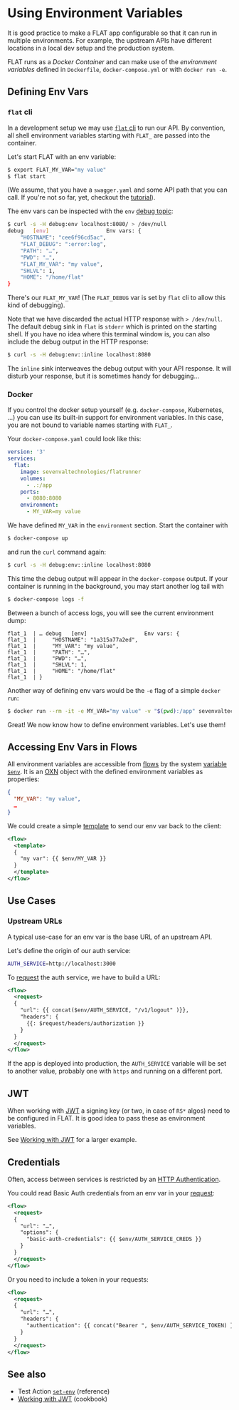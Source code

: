 # Using Environment Variables

It is good practice to make a FLAT app configurable so that it can run in multiple environments. For example, the upstream APIs have different locations in a local dev setup and the production system.

FLAT runs as a _Docker Container_ and can make use of the _environment variables_ defined in `Dockerfile`, `docker-compose.yml` or with `docker run -e`.


## Defining Env Vars

### `flat` cli

In a development setup we may use [`flat` cli](/reference/flat-cli.md) to run our API. By convention, all shell environment variables starting with `FLAT_` are passed into the container.

Let's start FLAT with an env variable:

```bash
$ export FLAT_MY_VAR="my value"
$ flat start
```

(We assume, that you have a `swagger.yaml` and some API path that you can call. If you're not so far, yet, checkout the [tutorial](/tutorial/README.md)).

The env vars can be inspected with the `env` [debug topic](/reference/debugging.md):

```bash
$ curl -s -H debug:env localhost:8080/ > /dev/null
debug   [env]                  Env vars: {
    "HOSTNAME": "cee6f96cd5ac",
    "FLAT_DEBUG": ":error:log",
    "PATH": "…",
    "PWD": "…",
    "FLAT_MY_VAR": "my value",
    "SHLVL": 1,
    "HOME": "/home/flat"
}
```

There's our `FLAT_MY_VAR`! (The `FLAT_DEBUG` var is set by `flat` cli to allow this kind of debugging).

Note that we have discarded the actual HTTP response with `> /dev/null`. The default debug sink in `flat` is `stderr` which is printed on the starting shell. If you have no idea where this terminal window is, you can also include the debug output in the HTTP response:

```bash
$ curl -s -H debug:env::inline localhost:8080
```

The `inline` sink interweaves the debug output with your API response. It will disturb your response, but it is sometimes handy for debugging…

### Docker

If you control the docker setup yourself (e.g. `docker-compose`, Kubernetes, …) you can use its built-in support for environment variables. In this case, you are not bound to variable names starting with `FLAT_`.

Your `docker-compose.yaml` could look like this:
```yaml
version: '3'
services:
  flat:
    image: sevenvaltechnologies/flatrunner
    volumes:
      - .:/app
    ports:
      - 8080:8080
    environment:
      - MY_VAR=my value
```

We have defined `MY_VAR` in the `environment` section. Start the container with

```bash
$ docker-compose up
```

and run the `curl` command again:

```bash
$ curl -s -H debug:env::inline localhost:8080
```

This time the debug output will appear in the `docker-compose` output. If your container is running in the background, you may start another log tail with

```bash
$ docker-compose logs -f
```

Between a bunch of access logs, you will see the current environment dump:

```
flat_1  | … debug   [env]                  Env vars: {
flat_1  |     "HOSTNAME": "1a315a77a2ed",
flat_1  |     "MY_VAR": "my value",
flat_1  |     "PATH": "…",
flat_1  |     "PWD": "…",
flat_1  |     "SHLVL": 1,
flat_1  |     "HOME": "/home/flat"
flat_1  | }
```

Another way of defining env vars would be the `-e` flag of a simple `docker run`:

```bash
$ docker run --rm -it -e MY_VAR="my value" -v "$(pwd):/app" sevenvaltechnologies/flatrunner
```

Great! We now know how to define environment variables. Let's use them!

## Accessing Env Vars in Flows

All environment variables are accessible from [flows](/reference/flow.md) by the system [variable `$env`](/reference/variables.md). It is an [OXN](/reference/templating/oxn.md) object with the defined environment variables as properties:

```json
{
  "MY_VAR": "my value",
  …
}
```

We could create a simple [template](/reference/actions/template.md) to send our env var back to the client:

```xml
<flow>
  <template>
  {
    "my var": {{ $env/MY_VAR }}
  }
  </template>
</flow>
```

## Use Cases

### Upstream URLs

A typical use-case for an env var is the base URL of an upstream API.

Let's define the origin of our auth service:

```bash
AUTH_SERVICE=http://localhost:3000
```

To [request](/reference/actions/request.md) the auth service, we have to build a URL:

```xml
<flow>
  <request>
  {
    "url": {{ concat($env/AUTH_SERVICE, "/v1/logout" )}},
    "headers": {
      {{: $request/headers/authorization }}
    }
  }
  </request>
</flow>
```

If the app is deployed into production, the `AUTH_SERVICE` variable will be set to another value, probably one with `https` and running on a different port.

## JWT

When working with [JWT](https://en.wikipedia.org/wiki/JSON_Web_Token) a signing key (or two, in case of `RS*` algos) need to be configured in FLAT. It is good idea to pass these as environment variables.

See [Working with JWT](/cookbook/jwt.md) for a larger example.

## Credentials

Often, access between services is restricted by an [HTTP Authentication](https://developer.mozilla.org/en-US/docs/Web/HTTP/Authentication).

You could read Basic Auth credentials from an env var in your [request](/reference/actions/request.md#options):

```xml
<flow>
  <request>
  {
    "url": "…",
    "options": {
      "basic-auth-credentials": {{ $env/AUTH_SERVICE_CREDS }}
    }
  }
  </request>
</flow>
```

Or you need to include a token in your requests:

```xml
<flow>
  <request>
  {
    "url": "…",
    "headers": {
      "authentication": {{ concat("Bearer ", $env/AUTH_SERVICE_TOKEN) }}
    }
  }
  </request>
</flow>
```

## See also

* Test Action [`set-env`](/reference/actions/set-env.md) (reference)
* [Working with JWT](/cookbook/jwt.md) (cookbook)
